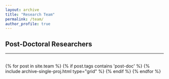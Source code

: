 ```yaml
---
layout: archive
title: "Research Team"
permalink: /team/
author_profile: true
---
```


<hr-bold>
<h2>Post-Doctoral Researchers</h2>
<hr><br>
<div class="grid">
<div class="wrapper">
  {% for post in site.team %}
    {% if post.tags contains 'post-doc' %}
      {% include archive-single-proj.html type="grid" %}
    {% endif %}
  {% endfor %}
  </div>
  </div>


